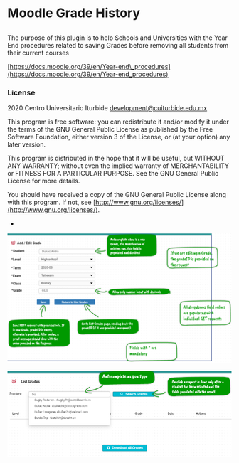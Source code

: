 # Moodle Grade History



## 

The purpose of this plugin is to help Schools and Universities with the Year End procedures related to saving Grades before removing all students from their current courses

[https://docs.moodle.org/39/en/Year-end\_procedures](https://docs.moodle.org/39/en/Year-end_procedures)

### License

2020 Centro Universitario Iturbide [development@cuiturbide.edu.mx](mailto:development@cuiturbide.edu.mx)

This program is free software: you can redistribute it and/or modify it under the terms of the GNU General Public License as published by the Free Software Foundation, either version 3 of the License, or \(at your option\) any later version.

This program is distributed in the hope that it will be useful, but WITHOUT ANY WARRANTY; without even the implied warranty of MERCHANTABILITY or FITNESS FOR A PARTICULAR PURPOSE. See the GNU General Public License for more details.

You should have received a copy of the GNU General Public License along with this program. If not, see [http://www.gnu.org/licenses/](http://www.gnu.org/licenses/).

* 
![Add / Edit Grade](.gitbook/assets/image%20%281%29.png)

![List Grades](.gitbook/assets/image%20%282%29.png)

